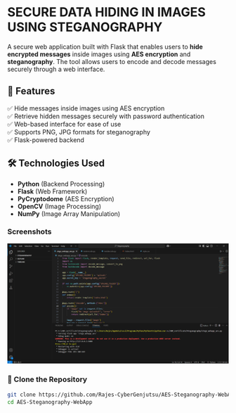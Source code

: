 # SECURE DATA HIDING IN IMAGES USING STEGANOGRAPHY

A secure web application built with Flask that enables users to **hide encrypted messages** inside images using **AES encryption** and **steganography**. The tool allows users to encode and decode messages securely through a web interface.  

## 🚀 Features  
✅ Hide messages inside images using AES encryption  
✅ Retrieve hidden messages securely with password authentication  
✅ Web-based interface for ease of use  
✅ Supports PNG, JPG formats for steganography  
✅ Flask-powered backend  

## 🛠️ Technologies Used  
- **Python** (Backend Processing)  
- **Flask** (Web Framework)  
- **PyCryptodome** (AES Encryption)  
- **OpenCV** (Image Processing)  
- **NumPy** (Image Array Manipulation)

###  Screenshots

![Web App Screenshot](output/Stego-web-app-running-successfully.png)


### 🔹 Clone the Repository  
```sh
git clone https://github.com/Rajes-CyberGenjutsu/AES-Steganography-WebApp.git
cd AES-Steganography-WebApp
